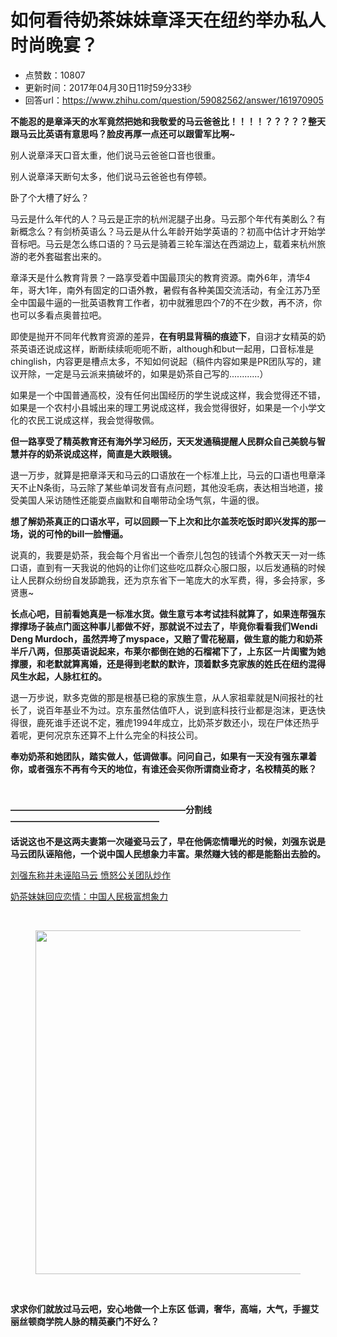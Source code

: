 # 如何看待奶茶妹妹章泽天在纽约举办私人时尚晚宴？
- 点赞数：10807
- 更新时间：2017年04月30日11时59分33秒
- 回答url：https://www.zhihu.com/question/59082562/answer/161970905
<body>
 <p data-pid="HIHRE7gK"><b>不能忍的是章泽天的水军竟然把她和我敬爱的马云爸爸比！！！！？？？？？整天跟马云比英语有意思吗？脸皮再厚一点还可以跟雷军比啊~</b></p>
 <p data-pid="OYBrm0w2">别人说章泽天口音太重，他们说马云爸爸口音也很重。</p>
 <p data-pid="2krVC7oM">别人说章泽天断句太多，他们说马云爸爸也有停顿。</p>
 <p data-pid="vdxCLSVK">卧了个大槽了好么？</p>
 <p data-pid="QauxVsgS">马云是什么年代的人？马云是正宗的杭州泥腿子出身。马云那个年代有美剧么？有新概念么？有剑桥英语么？马云是从什么年龄开始学英语的？初高中估计才开始学音标吧。马云是怎么练口语的？马云是骑着三轮车溜达在西湖边上，载着来杭州旅游的老外套磁套出来的。</p>
 <p data-pid="3DWANs4j">章泽天是什么教育背景？一路享受着中国最顶尖的教育资源。南外6年，清华4年，哥大1年，南外有固定的口语外教，暑假有各种美国交流活动，有全江苏乃至全中国最牛逼的一批英语教育工作者，初中就雅思四个7的不在少数，再不济，你也可以多看点奥普拉吧。</p>
 <p data-pid="m-RVXIxU">即使是抛开不同年代教育资源的差异，<b>在有明显背稿的痕迹下</b>，自诩才女精英的奶茶英语还说成这样，断断续续呃呃呃不断，although和but一起用，口音标准是chinglish，内容更是槽点太多，不知如何说起（稿件内容如果是PR团队写的，建议开除，一定是马云派来搞破坏的，如果是奶茶自己写的............）</p>
 <p data-pid="cIm76ANr">如果是一个中国普通高校，没有任何出国经历的学生说成这样，我会觉得还不错，如果是一个农村小县城出来的理工男说成这样，我会觉得很好，如果是一个小学文化的农民工说成这样，我会觉得敬佩。</p>
 <p data-pid="fY_cmpLg"><b>但一路享受了精英教育还有海外学习经历，天天发通稿提醒人民群众自己美貌与智慧并存的奶茶说成这样，简直是大跌眼镜。</b></p>
 <p data-pid="fkEZcf-Z">退一万步，就算是把章泽天和马云的口语放在一个标准上比，马云的口语也甩章泽天不止N条街，马云除了某些单词发音有点问题，其他没毛病，表达相当地道，接受美国人采访随性还能耍点幽默和自嘲带动全场气氛，牛逼的很。</p>
 <p data-pid="aikpz5RL"><b>想了解奶茶真正的口语水平，可以回顾一下上次和比尔盖茨吃饭时即兴发挥的那一场，说的可怜的bill一脸懵逼。</b></p>
 <p data-pid="NmjKp1Ev">说真的，我要是奶茶，我会每个月省出一个香奈儿包包的钱请个外教天天一对一练口语，直到有一天我说的他妈的让你们这些吃瓜群众心服口服，以后发通稿的时候让人民群众纷纷自发舔跪我，还为京东省下一笔庞大的水军费，得，多会持家，多贤惠~</p>
 <p data-pid="cX2vRDuM"><b>长点心吧，目前看她真是一标准水货。做生意亏本考试挂科就算了，如果连帮强东撑撑场子装点门面这种事儿都做不好，那就说不过去了，毕竟你看看我们Wendi Deng Murdoch，虽然弄垮了myspace，又赔了雪花秘扇，做生意的能力和奶茶半斤八两，但那英语说起来，布莱尔都倒在她的石榴裙下了，上东区一片闺蜜为她撑腰，和老默就算离婚，还是得到老默的默许，顶着默多克家族的姓氏在纽约混得风生水起，人脉杠杠的。</b></p>
 <p data-pid="_OZlzf_J">退一万步说，默多克做的那是根基已稳的家族生意，从人家祖辈就是N间报社的社长了，说百年基业不为过。京东虽然估值吓人，说到底科技行业都是泡沫，更迭快得很，鹿死谁手还说不定，雅虎1994年成立，比奶茶岁数还小，现在尸体还热乎着呢，更何况京东还算不上什么完全的科技公司。</p>
 <p data-pid="b5lMPwW5"><b>奉劝奶茶和她团队，踏实做人，低调做事。问问自己，如果有一天没有强东罩着你，或者强东不再有今天的地位，有谁还会买你所谓商业奇才，名校精英的账？</b></p>
 <br>
 <p data-pid="Qz7w-29y"><b>————————————————————分割线—————————————————</b></p>
 <p data-pid="h_8GHO7S"><b>话说这也不是这两夫妻第一次碰瓷马云了，早在他俩恋情曝光的时候，刘强东说是马云团队诬陷他，一个说中国人民想象力丰富。果然赚大钱的都是能豁出去脸的。</b></p>
 <p data-pid="-InAM5Gc"><a href="https://link.zhihu.com/?target=http%3A//tech.sina.com.cn/i/2014-04-07/22209302842.shtml" class=" wrap external" target="_blank" rel="nofollow noreferrer">刘强东称并未诬陷马云 愤怒公关团队炒作</a></p>
 <p data-pid="-zXTDmob"><a href="https://link.zhihu.com/?target=http%3A//ent.sina.com.cn/s/m/w/2014-03-11/23184109806.shtml" class=" wrap external" target="_blank" rel="nofollow noreferrer">奶茶妹妹回应恋情：中国人民极富想象力</a></p>
 <br>
 <figure>
  <img src="https://picx.zhimg.com/50/v2-4db86f3052562afb6b3bda1e7ff19ddd_720w.jpg?source=1940ef5c" data-rawwidth="550" data-rawheight="518" data-original-token="v2-4db86f3052562afb6b3bda1e7ff19ddd" class="origin_image zh-lightbox-thumb" width="550" data-original="https://pic1.zhimg.com/v2-4db86f3052562afb6b3bda1e7ff19ddd_r.jpg?source=1940ef5c">
 </figure>
 <br>
 <p data-pid="ljQHsG7N"><b>求求你们就放过马云吧，安心地做一个上东区 低调，奢华，高端，大气，手握艾丽丝顿商学院人脉的精英豪门不好么？</b></p>
</body>